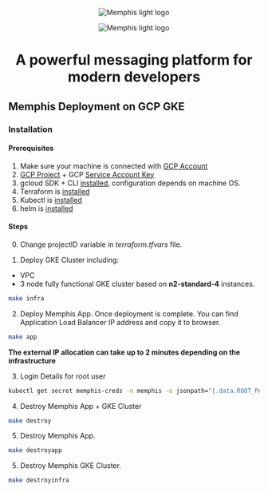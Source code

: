 <div align="center">
  
  ![Memphis light logo](https://github.com/memphisdev/memphis-broker/blob/master/logo-white.png?raw=true#gh-dark-mode-only)
  
</div>

<div align="center">
  
  ![Memphis light logo](https://github.com/memphisdev/memphis-broker/blob/master/logo-black.png?raw=true#gh-light-mode-only)
  
</div>

<div align="center">
<h1>A powerful messaging platform for modern developers</h1>
</div>

## Memphis Deployment on GCP GKE

### Installation

#### Prerequisites
1. Make sure your machine is connected with [GCP Account](https://console.cloud.google.com/)
2. [GCP Project](https://console.cloud.google.com/projectcreate) + GCP [Service Account Key](https://console.cloud.google.com/apis/credentials/serviceaccountkey)
3. gcloud SDK + CLI [installed](https://cloud.google.com/sdk/docs/quickstarts), configuration depends on machine OS.
4. Terraform is [installed](https://learn.hashicorp.com/tutorials/terraform/install-cli?in=terraform/aws-get-started)
5. Kubectl is [installed](https://kubernetes.io/docs/tasks/tools/install-kubectl/)
6. helm is [installed](https://helm.sh/docs/intro/install/)

#### Steps
0. Change projectID variable in *terraform.tfvars* file.

1. Deploy GKE Cluster including:
  - VPC
  - 3 node fully functional GKE cluster based on **n2-standard-4** instances.
```bash
make infra
```

2. Deploy Memphis App. Once deployment is complete. You can find Application Load Balancer IP address and copy it to browser.
```bash
make app
```

**The external IP allocation can take up to 2 minutes depending on the infrastructure**

3. Login Details for root user
```bash
kubectl get secret memphis-creds -n memphis -o jsonpath="{.data.ROOT_PASSWORD}" | base64 --decode
```
4. Destroy Memphis App + GKE Cluster
```bash
make destroy
```

5. Destroy Memphis App.
```bash
make destroyapp
```

5. Destroy Memphis GKE Cluster.
```bash
make destroyinfra
```

